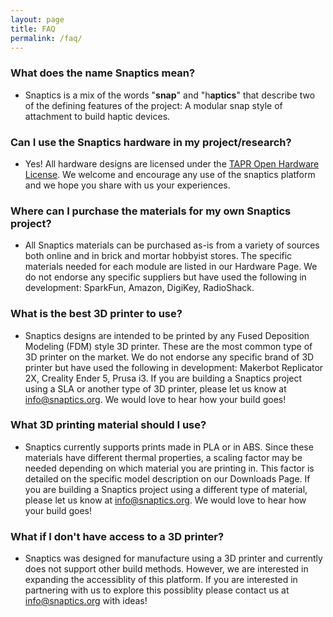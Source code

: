 ```yaml
---
layout: page
title: FAQ
permalink: /faq/
---
```


### What does the name Snaptics mean?
- Snaptics is a mix of the words "**snap**" and "h**aptics**" that describe two of the defining features of the project: A modular snap style of attachment to build haptic devices.

### Can I use the Snaptics hardware in my project/research?
- Yes! All hardware designs are licensed under the [TAPR Open Hardware License](https://tapr.org/the-tapr-open-hardware-license/). We welcome and encourage any use of the snaptics platform and we hope you share with us your experiences.

### Where can I purchase the materials for my own Snaptics project?
- All Snaptics materials can be purchased as-is from a variety of sources both online and in brick and mortar hobbyist stores. The specific materials needed for each module are listed in our Hardware Page. We do not endorse any specific suppliers but have used the following in development: SparkFun, Amazon, DigiKey, RadioShack.

### What is the best 3D printer to use?
- Snaptics designs are intended to be printed by any Fused Deposition Modeling (FDM) style 3D printer. These are the most common type of 3D printer on the market. We do not endorse any specific brand of 3D printer but have used the following in development: Makerbot Replicator 2X, Creality Ender 5, Prusa i3. If you are building a Snaptics project using a SLA or another type of 3D printer, please let us know at info@snaptics.org. We would love to hear how your build goes!

### What 3D printing material should I use?
- Snaptics currently supports prints made in PLA or in ABS. Since these materials have different thermal properties, a scaling factor may be needed depending on which material you are printing in. This factor is detailed on the specific model description on our Downloads Page. If you are building a Snaptics project using a different type of material, please let us know at info@snaptics.org. We would love to hear how your build goes! 

### What if I don't have access to a 3D printer?
- Snaptics was designed for manufacture using a 3D printer and currently does not support other build methods. However, we are interested in expanding the accessiblity of this platform. If you are interested in partnering with us to explore this possiblity please contact us at info@snaptics.org with ideas! 
